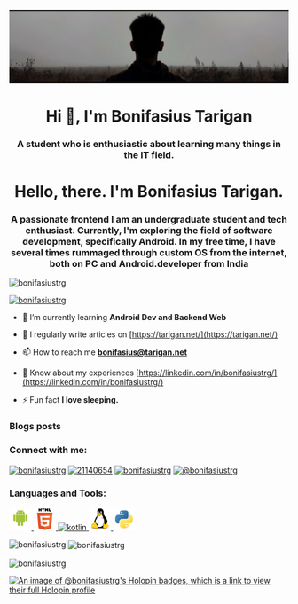 ![logo](https://github.com/bonifasiustrg/bonifasiustrg/blob/main/banner.png)

<h1 align="center">Hi 👋, I'm Bonifasius Tarigan</h1>
<h3 align="center">A student who is enthusiastic about learning many things in the IT field.</h3>

<h1 align="center">Hello, there. I'm Bonifasius Tarigan.</h1>
<h3 align="center">A passionate frontend I am an undergraduate student and tech enthusiast. Currently, I'm exploring the field of software development, specifically Android. In my free time, I have several times rummaged through custom OS from the internet, both on PC and Android.developer from India</h3>

<p align="left"> <img src="https://komarev.com/ghpvc/?username=bonifasiustrg&label=Profile%20views&color=0e75b6&style=flat" alt="bonifasiustrg" /> </p>

<p align="left"> <a href="https://github.com/ryo-ma/github-profile-trophy"><img src="https://github-profile-trophy.vercel.app/?username=bonifasiustrg" alt="bonifasiustrg" /></a> </p>

- 🌱 I’m currently learning **Android Dev and Backend Web**

- 📝 I regularly write articles on [https://tarigan.net/](https://tarigan.net/)

- 📫 How to reach me **bonifasius@tarigan.net**

- 📄 Know about my experiences [https://linkedin.com/in/bonifasiustrg/](https://linkedin.com/in/bonifasiustrg/)

- ⚡ Fun fact **I love sleeping.**

### Blogs posts
<!-- BLOG-POST-LIST:START -->
<!-- BLOG-POST-LIST:END -->

<h3 align="left">Connect with me:</h3>
<p align="left">
<a href="https://linkedin.com/in/bonifasiustrg" target="blank"><img align="center" src="https://raw.githubusercontent.com/rahuldkjain/github-profile-readme-generator/master/src/images/icons/Social/linked-in-alt.svg" alt="bonifasiustrg" height="30" width="40" /></a>
<a href="https://stackoverflow.com/users/21140654" target="blank"><img align="center" src="https://raw.githubusercontent.com/rahuldkjain/github-profile-readme-generator/master/src/images/icons/Social/stack-overflow.svg" alt="21140654" height="30" width="40" /></a>
<a href="https://instagram.com/bonifasiustrg" target="blank"><img align="center" src="https://raw.githubusercontent.com/rahuldkjain/github-profile-readme-generator/master/src/images/icons/Social/instagram.svg" alt="bonifasiustrg" height="30" width="40" /></a>
<a href="https://medium.com/@bonifasiustrg" target="blank"><img align="center" src="https://raw.githubusercontent.com/rahuldkjain/github-profile-readme-generator/master/src/images/icons/Social/medium.svg" alt="@bonifasiustrg" height="30" width="40" /></a>
</p>

<h3 align="left">Languages and Tools:</h3>
<p align="left"> <a href="https://developer.android.com" target="_blank" rel="noreferrer"> <img src="https://raw.githubusercontent.com/devicons/devicon/master/icons/android/android-original-wordmark.svg" alt="android" width="40" height="40"/> </a> <a href="https://www.w3.org/html/" target="_blank" rel="noreferrer"> <img src="https://raw.githubusercontent.com/devicons/devicon/master/icons/html5/html5-original-wordmark.svg" alt="html5" width="40" height="40"/> </a> <a href="https://kotlinlang.org" target="_blank" rel="noreferrer"> <img src="https://www.vectorlogo.zone/logos/kotlinlang/kotlinlang-icon.svg" alt="kotlin" width="40" height="40"/> </a> <a href="https://www.linux.org/" target="_blank" rel="noreferrer"> <img src="https://raw.githubusercontent.com/devicons/devicon/master/icons/linux/linux-original.svg" alt="linux" width="40" height="40"/> </a> <a href="https://www.python.org" target="_blank" rel="noreferrer"> <img src="https://raw.githubusercontent.com/devicons/devicon/master/icons/python/python-original.svg" alt="python" width="40" height="40"/> </a> </p>

<p><img align="left" src="https://github-readme-stats.vercel.app/api/top-langs?username=bonifasiustrg&show_icons=true&locale=en&layout=compact" alt="bonifasiustrg" /></p>

<p>&nbsp;<img align="center" src="https://github-readme-stats.vercel.app/api?username=bonifasiustrg&show_icons=true&locale=en" alt="bonifasiustrg" /></p>

<p><img align="center" src="https://github-readme-streak-stats.herokuapp.com/?user=bonifasiustrg&" alt="bonifasiustrg" /></p>


[![An image of @bonifasiustrg's Holopin badges, which is a link to view their full Holopin profile](https://holopin.me/bonifasiustrg)](https://holopin.io/@bonifasiustrg)
